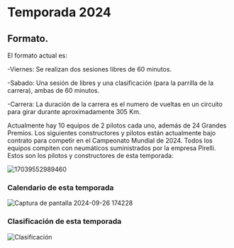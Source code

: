# Temporada 2024

## Formato.

El formato actual es:

-Viernes: Se realizan dos sesiones libres de 60 minutos.

-Sabado: Una sesión de libres y una clasificación (para la parrilla de la carrera), ambas de 60 minutos.

-Carrera: La duración de la carrera es el numero de vueltas en un circuito para girar durante aproximadamente 305 Km.

Actualmente hay 10 equipos de 2 pilotos cada uno, además de 24 Grandes Premios.
Los siguientes constructores y pilotos están actualmente bajo contrato para competir en el Campeonato Mundial de 2024.
Todos los equipos compiten con neumáticos suministrados por la empresa Pirelli.
Estos son los pilotos y constructores de esta temporada:


![17039552989460](https://github.com/user-attachments/assets/109f1b20-d264-4829-8c90-7aefa5634482)


### Calendario de esta temporada


![Captura de pantalla 2024-09-26 174228](https://github.com/user-attachments/assets/24640588-4929-4315-bbab-a1595530fe69)



### Clasificación de esta temporada




![Clasificación](https://github.com/user-attachments/assets/53f8fd92-a1b7-4886-8984-5f6f40df255d)





